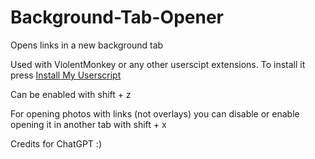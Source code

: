 # Background-Tab-Opener
Opens links in a new background tab

Used with ViolentMonkey or any other userscipt extensions.
To install it press <a href="https://cdn.jsdelivr.net/gh/AlSukkar/Background-Tab-Opener@main/Open-in-Background-Tab.user.js
">Install My Userscript</a>

Can be enabled with shift + z

For opening photos with links (not overlays) you can disable or enable opening it in another tab with shift + x

Credits for ChatGPT :)
